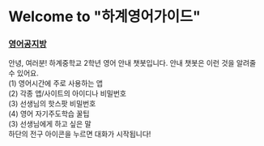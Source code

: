 # Welcome to "하계영어가이드"
### [영어공지방](padlet.com/hagye21/english2) 
안녕, 여러분! 하계중학교 2학년 영어 안내 챗봇입니다. 안내 챗봇은 이런 것을 알려줄 수 있어요. <br>
(1) 영어시간에 주로 사용하는 앱 <br>
(2) 각종 앱/사이트의 아이디나 비밀번호 <br>
(3) 선생님의 핫스팟 비밀번호 <br>
(4) 영어 자기주도학습 꿀팁 <br>
(3) 선생님에게 하고 싶은 말 <br>
하단의 전구 아이콘을 누르면 대화가 시작됩니다! 
